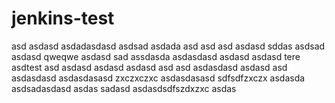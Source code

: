 # jenkins-test
asd
asdasd
asdadasdasd
asdsad
asdada
asd
asd
asd
asdasd
sddas
asdsad
asdasd
qweqwe
asdasd
sad
assdasda
asdasdasd
asdasd
asdasd
tere
asdtest
asd
asdasd
asdasd
asdasd
asd
asd
asdasdasd
asdasd
asd
asdasdasd
asdasdasasd
zxczxczxc
asdasdasasd
sdfsdfzxczx
asdasda
asdsadasdasd
asdas
sadasd
asdasdsdfszdxzxc
asdas
